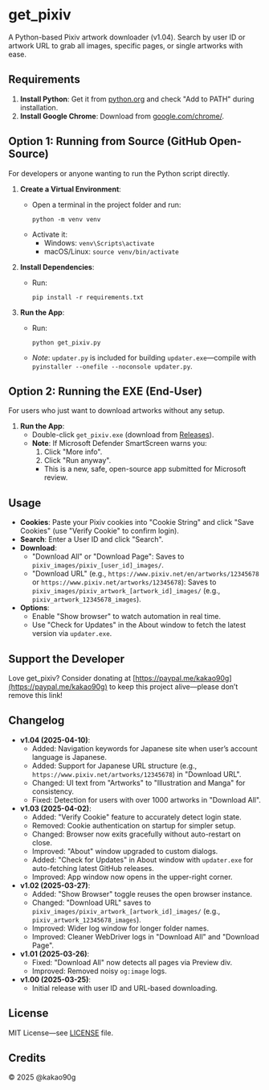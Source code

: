 # get_pixiv
A Python-based Pixiv artwork downloader (v1.04). Search by user ID or artwork URL to grab all images, specific pages, or single artworks with ease.

## Requirements
1. **Install Python**: Get it from [python.org](https://www.python.org/) and check "Add to PATH" during installation.
2. **Install Google Chrome**: Download from [google.com/chrome/](https://www.google.com/chrome/).

## Option 1: Running from Source (GitHub Open-Source)
For developers or anyone wanting to run the Python script directly.

1. **Create a Virtual Environment**:
   - Open a terminal in the project folder and run:
     ```
     python -m venv venv
     ```
   - Activate it:
     - Windows: `venv\Scripts\activate`
     - macOS/Linux: `source venv/bin/activate`

2. **Install Dependencies**:
   - Run:
     ```
     pip install -r requirements.txt
     ```

3. **Run the App**:
   - Run:
     ```
     python get_pixiv.py
     ```
   - *Note*: `updater.py` is included for building `updater.exe`—compile with `pyinstaller --onefile --noconsole updater.py`.

## Option 2: Running the EXE (End-User)
For users who just want to download artworks without any setup.

1. **Run the App**:
   - Double-click `get_pixiv.exe` (download from [Releases](https://github.com/kakao90g/get_pixiv/releases)).
   - **Note**: If Microsoft Defender SmartScreen warns you:
     1. Click "More info".
     2. Click "Run anyway".
     - This is a new, safe, open-source app submitted for Microsoft review.

## Usage
- **Cookies**: Paste your Pixiv cookies into "Cookie String" and click "Save Cookies" (use "Verify Cookie" to confirm login).
- **Search**: Enter a User ID and click "Search".
- **Download**: 
  - "Download All" or "Download Page": Saves to `pixiv_images/pixiv_[user_id]_images/`.
  - "Download URL" (e.g., `https://www.pixiv.net/en/artworks/12345678` or `https://www.pixiv.net/artworks/12345678`): Saves to `pixiv_images/pixiv_artwork_[artwork_id]_images/` (e.g., `pixiv_artwork_12345678_images`).
- **Options**: 
  - Enable "Show browser" to watch automation in real time.
  - Use "Check for Updates" in the About window to fetch the latest version via `updater.exe`.

## Support the Developer
Love get_pixiv? Consider donating at [https://paypal.me/kakao90g](https://paypal.me/kakao90g) to keep this project alive—please don’t remove this link!

## Changelog
- **v1.04 (2025-04-10)**:
  - Added: Navigation keywords for Japanese site when user’s account language is Japanese.
  - Added: Support for Japanese URL structure (e.g., `https://www.pixiv.net/artworks/12345678`) in "Download URL".
  - Changed: UI text from "Artworks" to "Illustration and Manga" for consistency.
  - Fixed: Detection for users with over 1000 artworks in "Download All".
- **v1.03 (2025-04-02)**:
  - Added: "Verify Cookie" feature to accurately detect login state.
  - Removed: Cookie authentication on startup for simpler setup.
  - Changed: Browser now exits gracefully without auto-restart on close.
  - Improved: "About" window upgraded to custom dialogs.
  - Added: "Check for Updates" in About window with `updater.exe` for auto-fetching latest GitHub releases.
  - Improved: App window now opens in the upper-right corner.
- **v1.02 (2025-03-27)**:
  - Added: "Show Browser" toggle reuses the open browser instance.
  - Changed: "Download URL" saves to `pixiv_images/pixiv_artwork_[artwork_id]_images/` (e.g., `pixiv_artwork_12345678_images`).
  - Improved: Wider log window for longer folder names.
  - Improved: Cleaner WebDriver logs in "Download All" and "Download Page".
- **v1.01 (2025-03-26)**:
  - Fixed: "Download All" now detects all pages via Preview div.
  - Improved: Removed noisy `og:image` logs.
- **v1.00 (2025-03-25)**:
  - Initial release with user ID and URL-based downloading.

## License
MIT License—see [LICENSE](LICENSE) file.

## Credits
© 2025 @kakao90g